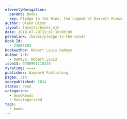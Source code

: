 ```yaml
---
eleventyNavigation:
  parent: Books
  key: Pledge to the Wind, the Legend of Everett Ruess
author: Glenn Dixon
layout: layouts/books.njk
date: 2018-07-28T15:07:18+00:00
permalink: /books/pledge-to-the-wind/
Book Id:
  - 23665303
bookauthor: Robert Louis DeMayo
Author l-f:
  - DeMayo, Robert Louis
isbn13: 9780991118328
myrating: ★★★★
publisher: Wayward Publishing
pages: 314
yearpublished: 2014
status: read
categories:
  - GoodReads
  - Uncategorized
tags:
  - books
---
```

